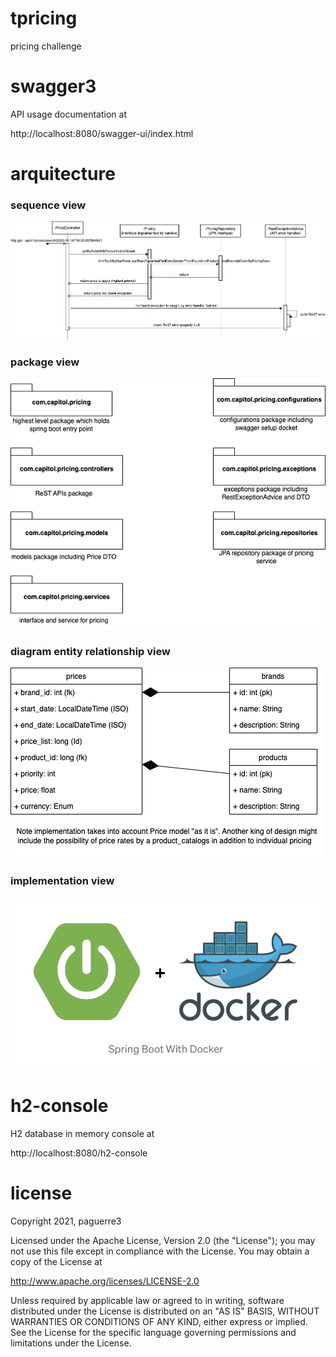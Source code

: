 # tpricing
pricing challenge

# swagger3
API usage documentation at

http://localhost:8080/swagger-ui/index.html




# arquitecture
### sequence view
![Screenshot](https://github.com/paguerre3/tpricing/blob/master/design/seq-diagram.png?raw=true)

### package view
![Screenshot](https://github.com/paguerre3/tpricing/blob/master/design/pckge-diagram.png?raw=true)

### diagram entity relationship view
![Screenshot](https://github.com/paguerre3/tpricing/blob/master/design/der-diagram.png?raw=true)

### implementation view
![Screenshot](https://github.com/paguerre3/tpricing/blob/master/design/impl-img.png?raw=true)





# h2-console
H2 database in memory console at

http://localhost:8080/h2-console




# license
Copyright 2021, paguerre3

Licensed under the Apache License, Version 2.0 (the "License"); you may not use
this file except in compliance with the License. You may obtain a copy of the
License at

http://www.apache.org/licenses/LICENSE-2.0

Unless required by applicable law or agreed to in writing, software distributed
under the License is distributed on an "AS IS" BASIS, WITHOUT WARRANTIES OR
CONDITIONS OF ANY KIND, either express or implied. See the License for the
specific language governing permissions and limitations under the License.
